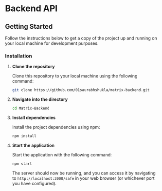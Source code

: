 # Backend API

## Getting Started

Follow the instructions below to get a copy of the project up and running on your local machine for development purposes.

### Installation

1. **Clone the repository**

   Clone this repository to your local machine using the following command:

   ```bash
   git clone https://github.com/01saurabhshukla/matrix-backend.git

2. **Navigate into the directory**

   ```bash
   cd Matrix-Backend
   ```

3. **Install dependencies**

   Install the project dependencies using npm:

   ```bash
   npm install
   ```

4. **Start the application**

   Start the application with the following command:

   ```bash
   npm start
   ```

   The server should now be running, and you can access it by navigating to `http://localhost:3000/safe` in your web browser (or whichever port you have configured).

